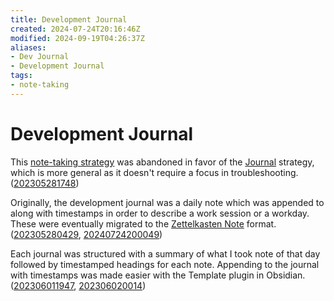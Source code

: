 ```yaml
---
title: Development Journal
created: 2024-07-24T20:16:46Z
modified: 2024-09-19T04:26:37Z
aliases:
- Dev Journal
- Development Journal
tags:
- note-taking
---
```


# Development Journal

This [note-taking strategy](note-taking-strategy.md) was abandoned in favor of the [Journal](journal.md) strategy, which is more general as it doesn't require a focus in troubleshooting. ([202305281748](../entries/202305281748.md))

Originally, the development journal was a daily note which was appended to along with timestamps in order to describe a work session or a workday. These were eventually migrated to the [Zettelkasten Note](zettelkasten-note.md) format. ([202305280429](../entries/202305280429.md), [20240724200049](../entries/20240724200049.md))

Each journal was structured with a summary of what I took note of that day followed by timestamped headings for each note. Appending to the journal with timestamps was made easier with the Template plugin in Obsidian. ([202306011947](../entries/202306011947.md), [202306020014](../entries/202306020014.md))
